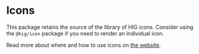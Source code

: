 # Icons

This package retains the source of the library of HIG icons. Consider using the `@hig/icon` package if you need to render an individual icon.

Read more about where and how to use icons on [the website](https://hig.autodesk.com/web/basics/icons).
